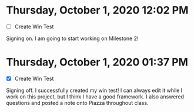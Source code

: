 # Thursday, October  1, 2020 12:02 PM
- [ ] Create Win Test

Signing on. I am going to start working on Milestone 2!

# Thursday, October  1, 2020 01:37 PM
- [X] Create Win Test

Signing off. I successfully created my win test! I can always edit it while I work on this project, but I think I have a good framework. I also answered questions and posted a note onto Piazza throughout class.
